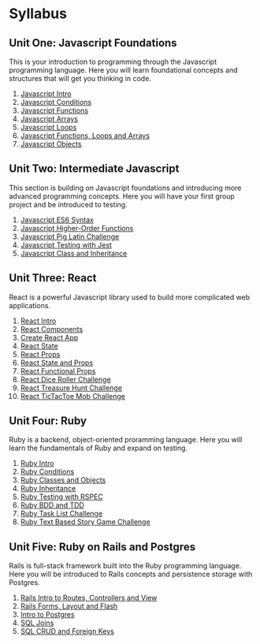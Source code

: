 # Syllabus

## Unit One: Javascript Foundations

This is your introduction to programming through the Javascript programming language. Here you will learn foundational concepts and structures that will get you thinking in code.

1) [Javascript Intro](./js_beginning/01js_intro.md)
2) [Javascript Conditions](./js_beginning/02js_conditions.md)
3) [Javascript Functions](./js_beginning/03js_functions.md)
4) [Javascript Arrays](./js_beginning/04js_arrays.md)
5) [Javascript Loops](./js_beginning/05js_loops.md)
6) [Javascript Functions, Loops and Arrays](./js_beginning/06js_funcLoopsArrays.md)
7) [Javascript Objects](./js_beginning/07js_objects.md)


## Unit Two: Intermediate Javascript 

This section is building on Javascript foundations and introducing more advanced programming concepts. Here you will have your first group project and be introduced to testing.

1) [Javascript ES6 Syntax](./js_intermediate/01js_es6_syntax.md)
2) [Javascript Higher-Order Functions](./js_intermediate/02js_higher_order_functions.md)
3) [Javascript Pig Latin Challenge](./js_intermediate/03js_pig_latin_mob.md)
4) [Javascript Testing with Jest](./js_intermediate/04js_testing_jest.md)
5) [Javascript Class and Inheritance](./js_intermediate/05js_class_inheritance.md)


## Unit Three: React

React is a powerful Javascript library used to build more complicated web applications. 

1) [React Intro](./react/01react_intro_to_react.md/)
2) [React Components](./react/02react_nested_components.md)
3) [Create React App](./react/03react_create_react_app.md)
4) [React State](./react/04react_state.md/)
5) [React Props](./react/05react_props.md/)
6) [React State and Props](./react/06react_state_and_props.md/)
7) [React Functional Props](./react/07react_functional_props.md/)
8) [React Dice Roller Challenge](./react/08dice_roller.md/)
9) [React Treasure Hunt Challenge](./react/09react_treasure_hunt.md/)
10) [React TicTacToe Mob Challenge](./react/03react_tictactoe.md/)


## Unit Four: Ruby

Ruby is a backend, object-oriented proramming language. Here you will learn the fundamentals of Ruby and expand on testing.

1) [Ruby Intro](./ruby/01rb_intro.md)
2) [Ruby Conditions](./ruby/02rb_cond_methods_loops_hashes.md)
3) [Ruby Classes and Objects](./ruby/03rb_classes_objects.md)
4) [Ruby Inheritance](./ruby/04rb_inheritance.md)
5) [Ruby Testing with RSPEC](./ruby/05rb_rspec.md)
6) [Ruby BDD and TDD](./ruby/06rb_testing.md)
7) [Ruby Task List Challenge](./ruby/07rb_tasklist_challenge.md)
8) [Ruby Text Based Story Game Challenge](./ruby/08rb_textbased_story.md)


## Unit Five: Ruby on Rails and Postgres

Rails is full-stack framework built into the Ruby programming language. Here you will be introduced to Rails concepts and persistence storage with Postgres.

1) [Rails Intro to Routes, Controllers and View](./rails/01rails_routes_controllers_views.md)
2) [Rails Forms, Layout and Flash](./rails/02rails_forms_layont_flash_messages.md)
3) [Intro to Postgres](./rails/03rails_intro_postgres.md)
4) [SQL Joins](./rails/04rails_sql_joins.md)
5) [SQL CRUD and Foreign Keys](./rails/05rails_sql_crud_foreign_keys.md)
